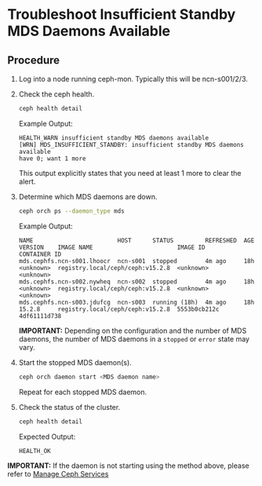 # Troubleshoot Insufficient Standby MDS Daemons Available

## Procedure

1. Log into a node running ceph-mon.  Typically this will be ncn-s001/2/3.

1. Check the ceph health.

   ```bash
   ceph health detail
   ```

   Example Output:

   ```screen
   HEALTH_WARN insufficient standby MDS daemons available
   [WRN] MDS_INSUFFICIENT_STANDBY: insufficient standby MDS daemons available
   have 0; want 1 more
   ```

   This output explicitly states that you need at least 1 more to clear the alert.

1. Determine which MDS daemons are down.

   ```bash
   ceph orch ps --daemon_type mds
   ```

   Example Output:

   ```screen
   NAME                        HOST      STATUS         REFRESHED  AGE  VERSION    IMAGE NAME                        IMAGE ID      CONTAINER ID
   mds.cephfs.ncn-s001.lhoocr  ncn-s001  stopped        4m ago     18h  <unknown>  registry.local/ceph/ceph:v15.2.8  <unknown>     <unknown>
   mds.cephfs.ncn-s002.nywheq  ncn-s002  stopped        4m ago     18h  <unknown>  registry.local/ceph/ceph:v15.2.8  <unknown>     <unknown>
   mds.cephfs.ncn-s003.jdufcg  ncn-s003  running (18h)  4m ago     18h  15.2.8     registry.local/ceph/ceph:v15.2.8  5553b0cb212c  4df61111d738
   ```

   **IMPORTANT:** Depending on the configuration and the number of MDS daemons, the number of MDS daemons in a `stopped` or `error` state may vary.

1. Start the stopped MDS daemon(s).

   ```bash
   ceph orch daemon start <MDS daemon name>
   ```

   Repeat for each stopped MDS daemon.

1. Check the status of the cluster.

   ```bash
   ceph health detail
   ```

   Expected Output:

   ```screen
   HEALTH_OK
   ```

**IMPORTANT:** If the daemon is not starting using the method above, please refer to [Manage Ceph Services](Manage_Ceph_Services.md)